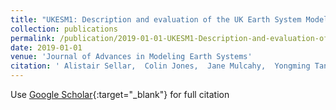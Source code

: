 ```yaml
---
title: "UKESM1: Description and evaluation of the UK Earth System Model"
collection: publications
permalink: /publication/2019-01-01-UKESM1-Description-and-evaluation-of-the-UK-Earth-System-Model
date: 2019-01-01
venue: 'Journal of Advances in Modeling Earth Systems'
citation: ' Alistair Sellar,  Colin Jones,  Jane Mulcahy,  Yongming Tang,  Andrew Yool,  Andy Wiltshire,  Fiona O&apos;connor,  Marc Stringer,  Richard Hill,  Julien Palmieri,  many others, &quot;UKESM1: Description and evaluation of the UK Earth System Model.&quot; Journal of Advances in Modeling Earth Systems, 2019.'
---
```

Use [Google Scholar](https://scholar.google.com/scholar?q=UKESM1:+Description+and+evaluation+of+the+UK+Earth+System+Model){:target="_blank"} for full citation